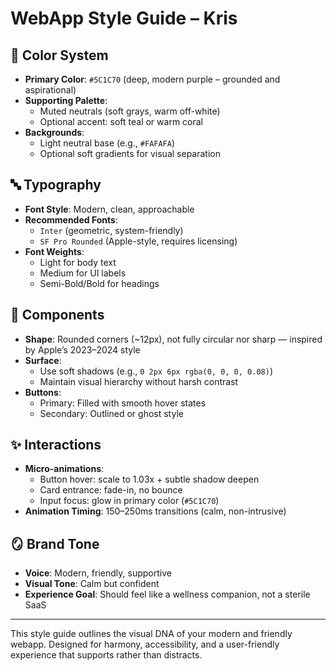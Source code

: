 # WebApp Style Guide – Kris

## 🎨 Color System

- **Primary Color**: `#5C1C70` (deep, modern purple – grounded and aspirational)
- **Supporting Palette**:
  - Muted neutrals (soft grays, warm off-white)
  - Optional accent: soft teal or warm coral
- **Backgrounds**:
  - Light neutral base (e.g., `#FAFAFA`)
  - Optional soft gradients for visual separation

## 🔤 Typography

- **Font Style**: Modern, clean, approachable
- **Recommended Fonts**:
  - `Inter` (geometric, system-friendly)
  - `SF Pro Rounded` (Apple-style, requires licensing)
- **Font Weights**:
  - Light for body text
  - Medium for UI labels
  - Semi-Bold/Bold for headings

## 🧩 Components

- **Shape**: Rounded corners (~12px), not fully circular nor sharp — inspired by Apple’s 2023–2024 style
- **Surface**:
  - Use soft shadows (e.g., `0 2px 6px rgba(0, 0, 0, 0.08)`)
  - Maintain visual hierarchy without harsh contrast
- **Buttons**:
  - Primary: Filled with smooth hover states
  - Secondary: Outlined or ghost style

## ✨ Interactions

- **Micro-animations**:
  - Button hover: scale to 1.03x + subtle shadow deepen
  - Card entrance: fade-in, no bounce
  - Input focus: glow in primary color (`#5C1C70`)
- **Animation Timing**: 150–250ms transitions (calm, non-intrusive)

## 🪞 Brand Tone

- **Voice**: Modern, friendly, supportive
- **Visual Tone**: Calm but confident
- **Experience Goal**: Should feel like a wellness companion, not a sterile SaaS

---

This style guide outlines the visual DNA of your modern and friendly webapp. Designed for harmony, accessibility, and a user-friendly experience that supports rather than distracts.
